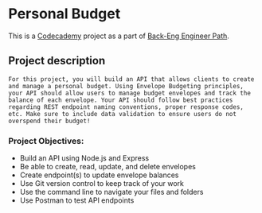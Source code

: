 # Personal Budget

This is a [Codecademy](https://www.codecademy.com/projects/portfolio/personal-budget) project as a part of [Back-Eng Engineer Path](https://www.codecademy.com/learn/paths/back-end-engineer-career-path).

## Project description

`For this project, you will build an API that allows clients to create and manage a personal budget. Using Envelope Budgeting principles, your API should allow users to manage budget envelopes and track the balance of each envelope. Your API should follow best practices regarding REST endpoint naming conventions, proper response codes, etc. Make sure to include data validation to ensure users do not overspend their budget!`

### Project Objectives:
* Build an API using Node.js and Express
* Be able to create, read, update, and delete envelopes
* Create endpoint(s) to update envelope balances
* Use Git version control to keep track of your work
* Use the command line to navigate your files and folders
* Use Postman to test API endpoints